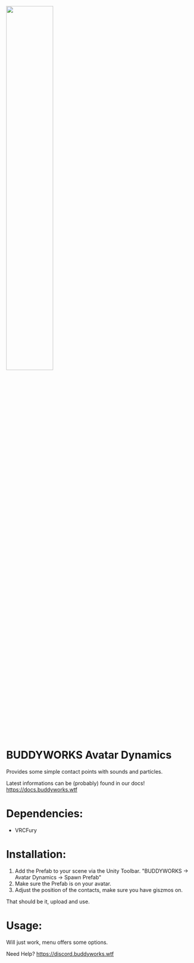 <a href="https://buddyworks.wtf"><img width=50% src="https://splash.buddyworks.wtf/tckAqsHD.png"></img></a>  
# BUDDYWORKS Avatar Dynamics

Provides some simple contact points with sounds and particles.

Latest informations can be (probably) found in our docs!  
https://docs.buddyworks.wtf

# Dependencies:
- VRCFury

# Installation:
1. Add the Prefab to your scene via the Unity Toolbar. "BUDDYWORKS -> Avatar Dynamics -> Spawn Prefab"
2. Make sure the Prefab is on your avatar.
3. Adjust the position of the contacts, make sure you have giszmos on.

That should be it, upload and use.

# Usage: 
Will just work, menu offers some options.

Need Help?
https://discord.buddyworks.wtf


